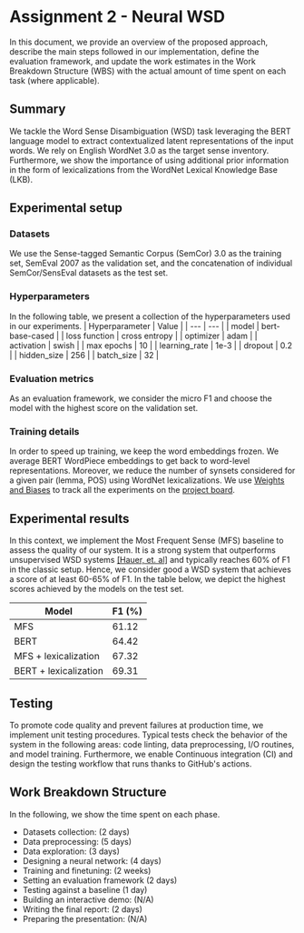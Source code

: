# Assignment 2 - Neural WSD
In this document, we provide an overview of the proposed approach, describe the main steps followed in our implementation, define the evaluation framework, and update the work estimates in the Work Breakdown Structure (WBS) with the actual amount of time spent on each task (where applicable).

## Summary
We tackle the Word Sense Disambiguation (WSD) task leveraging the BERT language model to extract contextualized latent representations of the input words. We rely on English WordNet 3.0 as the target sense inventory. Furthermore, we show the importance of using additional prior information in the form of lexicalizations from the WordNet Lexical Knowledge Base (LKB).

## Experimental setup

### Datasets
We use the Sense-tagged Semantic Corpus (SemCor) 3.0 as the training set, SemEval 2007 as the validation set, and the concatenation of individual SemCor/SensEval datasets as the test set.

### Hyperparameters
In the following table, we present a collection of the hyperparameters used in our experiments.
| Hyperparameter | Value |
| --- | --- |
| model | bert-base-cased |
| loss function | cross entropy |
| optimizer | adam |
| activation | swish |
| max epochs | 10 |
| learning_rate | 1e-3 |
| dropout | 0.2 |
| hidden_size | 256 |
| batch_size | 32 |

### Evaluation metrics
As an evaluation framework, we consider the micro F1 and choose the model with the highest score on the validation set.

### Training details
In order to speed up training, we keep the word embeddings frozen. We average BERT WordPiece embeddings to get back to word-level representations. Moreover, we reduce the number of synsets considered for a given pair (lemma, POS) using WordNet lexicalizations. We use [Weights and Biases](https://wandb.ai/site) to track all the experiments on the [project board](https://wandb.ai/leonardoemili/neural-wsd?workspace=user-leonardoemili).

## Experimental results
In this context, we implement the Most Frequent Sense (MFS) baseline to assess the quality of our system. It is a strong system that outperforms unsupervised WSD systems [\[Hauer, et. al\]](https://arxiv.org/pdf/1808.06729.pdf) and typically reaches 60\% of F1 in the classic setup. Hence, we consider good a WSD system that achieves a score of at least 60-65\% of F1. In the table below, we depict the highest scores achieved by the models on the test set.

| Model | F1 (\%) |
| --- | --- |
| MFS | 61.12 |
| BERT | 64.42 |
| MFS + lexicalization | 67.32 |
| BERT + lexicalization | 69.31 |

## Testing
To promote code quality and prevent failures at production time, we implement unit testing procedures. Typical tests check the behavior of the system in the following areas: code linting, data preprocessing, I/O routines, and model training. Furthermore, we enable Continuous integration (CI) and design the testing workflow that runs thanks to GitHub's actions.

## Work Breakdown Structure
In the following, we show the time spent on each phase.
- Datasets collection:  (2 days)
- Data preprocessing:  (5 days)
- Data exploration: (3 days)
- Designing a neural network: (4 days)
- Training and finetuning: (2 weeks)
- Setting an evaluation framework (2 days)
- Testing against a baseline (1 day)
- Building an interactive demo: (N/A)
- Writing the final report: (2 days)
- Preparing the presentation: (N/A)
